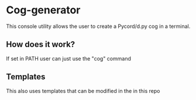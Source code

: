 # Cog-generator
This console utility allows the user to create a Pycord/d.py cog in a terminal.


## How does it work?
If set in PATH user can just use the "cog" command

## Templates
This also uses templates that can be modified in the in this repo
